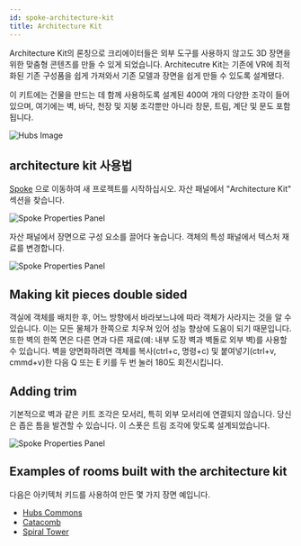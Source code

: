 ```yaml
---
id: spoke-architecture-kit
title: Architecture Kit
---
```


Architecture Kit의 론칭으로 크리에이터들은 외부 도구를 사용하지 않고도 3D 장면을 위한 맞춤형 콘텐츠를 만들 수 있게 되었습니다. Architecutre Kit는 기존에 VR에 최적화된 기존 구성품을 쉽게 가져와서 기존 모델과 장면을 쉽게 만들 수 있도록 설계됐다.

이 키트에는 건물을 만드는 데 함께 사용하도록 설계된 400여 개의 다양한 조각이 들어 있으며, 여기에는 벽, 바닥, 천장 및 지붕 조각뿐만 아니라 창문, 트림, 계단 및 문도 포함됩니다.

![Hubs Image](../website/static/img/CoastalCliffHouseShot1.jpg)

## architecture kit 사용법

[Spoke](https://hubs.mozilla.com/spoke) 으로 이동하여 새 프로젝트를 시작하십시오. 자산 패널에서 "Architecture Kit" 섹션을 찾습니다.

![Spoke Properties Panel](../website/static/img/spoke-architecture-kit-asset-panel.png)

자산 패널에서 장면으로 구성 요소를 끌어다 놓습니다. 객체의 특성 패널에서 텍스처 재료를 변경합니다.

![Spoke Properties Panel](../website/static/img/spoke-architecture-kit-properties-panel.png)

## Making kit pieces double sided

객실에 객체를 배치한 후, 어느 방향에서 바라보느냐에 따라 객체가 사라지는 것을 알 수 있습니다. 이는 모든 물체가 한쪽으로 치우쳐 있어 성능 향상에 도움이 되기 때문입니다. 또한 벽의 한쪽 면은 다른 면과 다른 재료(예: 내부 도장 벽과 벽돌로 외부 벽)를 사용할 수 있습니다. 벽을 양면화하려면 객체를 복사(ctrl+c, 명령+c) 및 붙여넣기(ctrl+v, cmmd+v)한 다음 Q 또는 E 키를 두 번 눌러 180도 회전시킵니다.

## Adding trim

기본적으로 벽과 같은 키트 조각은 모서리, 특히 외부 모서리에 연결되지 않습니다. 당신은 좁은 틈을 발견할 수 있습니다. 이 스폿은 트림 조각에 맞도록 설계되었습니다.

![Spoke Properties Panel](../website/static/img/spoke-architecture-kit-trim.png)

## Examples of rooms built with the architecture kit

다음은 아키텍처 키드를 사용하여 만든 몇 가지 장면 예입니다.
* [Hubs Commons](https://hubs.mozilla.com/scenes/T5QUL3L/hubs-commons) 
* [Catacomb](https://hubs.mozilla.com/scenes/kDTJ34d/catacomb)
* [Spiral Tower](https://hubs.mozilla.com/scenes/uNVZeKd/spiral-tower)
